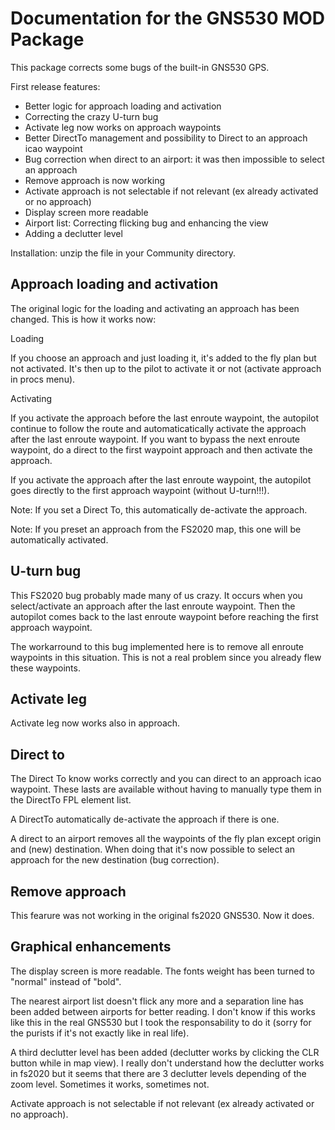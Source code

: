 # Documentation for the GNS530 MOD Package

This package corrects some bugs of the built-in GNS530 GPS.


First release features:

- Better logic for approach loading and activation
- Correcting the crazy U-turn bug
- Activate leg now works on approach waypoints
- Better DirectTo management and possibility to Direct to an approach icao waypoint
- Bug correction when direct to an airport: it was then impossible to select an approach
- Remove approach is now working
- Activate approach is not selectable if not relevant (ex already activated or no approach)
- Display screen more readable
- Airport list: Correcting flicking bug and enhancing the view
- Adding a declutter level

Installation: unzip the file in your Community directory.

## Approach loading and activation
The original logic for the loading and activating an approach has been changed. This is how it works now:

Loading

If you choose an approach and just loading it, it's added to the fly plan but not activated. It's then up to the pilot to activate it or not (activate approach in procs menu).

Activating

If you activate the approach before the last enroute waypoint, the autopilot continue to follow the route and automaticatically activate the approach after the last enroute waypoint. If you want to bypass the next enroute waypoint, do a direct to the first waypoint approach and then activate the approach.

If you activate the approach after the last enroute waypoint, the autopilot goes directly to the first approach waypoint (without U-turn!!!).

Note: If you set a Direct To, this automatically de-activate the approach.

Note: If you preset an approach from the FS2020 map, this one will be automatically activated.

## U-turn bug
This FS2020 bug probably made many of us crazy. It occurs when you select/activate an approach after the last enroute waypoint. Then the autopilot comes back to the last enroute waypoint before reaching the first approach waypoint.

The workarround to this bug implemented here is to remove all enroute waypoints in this situation. This is not a real problem since you already flew these waypoints.

## Activate leg
Activate leg now works also in approach.

## Direct to
The Direct To know works correctly and you can direct to an approach icao waypoint. These lasts are available without having to manually type them in the DirectTo FPL element list.

A DirectTo automatically de-activate the approach if there is one.

A direct to an airport removes all the waypoints of the fly plan except origin and (new) destination. When doing that it's now possible to select an approach for the new destination (bug correction).

## Remove approach
This fearure was not working in the original fs2020 GNS530. Now it does.

## Graphical enhancements
The display screen is more readable. The fonts weight has been turned to "normal" instead of "bold".

The nearest airport list doesn't flick any more and a separation line has been added between airports for better reading. I don't know if this works like this in the real GNS530 but I took the responsability to do it (sorry for the purists if it's not exactly like in real life).

A third declutter level has been added (declutter works by clicking the CLR button while in map view). I really don't understand how the declutter works in fs2020 but it seems that there are 3 declutter levels depending of the zoom level. Sometimes it works, sometimes not.

Activate approach is not selectable if not relevant (ex already activated or no approach).